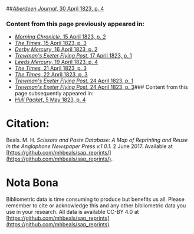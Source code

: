 ##[*Aberdeen Journal*, 30 April 1823, p. 4](https://mhbeals.github.io/sap_html/Aberdeen-Journal/Aberdeen-Journal-30-April-1823-p-4)

### Content from this page previously appeared in:
+ [*Morning Chronicle*, 15 April 1823, p. 2](https://mhbeals.github.io/sap_html/Morning-Chronicle/Morning-Chronicle-15-April-1823-p-2)
+ [*The Times*, 15 April 1823, p. 3](https://mhbeals.github.io/sap_html/The-Times/The-Times-15-April-1823-p-3)
+ [*Derby Mercury*, 16 April 1823, p. 2](https://mhbeals.github.io/sap_html/Derby-Mercury/Derby-Mercury-16-April-1823-p-2)
+ [*Trewman's Exeter Flying Post*, 17 April 1823, p. 1](https://mhbeals.github.io/sap_html/Trewman's-Exeter-Flying-Post/Trewman's-Exeter-Flying-Post-17-April-1823-p-1)
+ [*Leeds Mercury*, 19 April 1823, p. 4](https://mhbeals.github.io/sap_html/Leeds-Mercury/Leeds-Mercury-19-April-1823-p-4)
+ [*The Times*, 21 April 1823, p. 3](https://mhbeals.github.io/sap_html/The-Times/The-Times-21-April-1823-p-3)
+ [*The Times*, 22 April 1823, p. 3](https://mhbeals.github.io/sap_html/The-Times/The-Times-22-April-1823-p-3)
+ [*Trewman's Exeter Flying Post*, 24 April 1823, p. 1](https://mhbeals.github.io/sap_html/Trewman's-Exeter-Flying-Post/Trewman's-Exeter-Flying-Post-24-April-1823-p-1)
+ [*Trewman's Exeter Flying Post*, 24 April 1823, p. 3](https://mhbeals.github.io/sap_html/Trewman's-Exeter-Flying-Post/Trewman's-Exeter-Flying-Post-24-April-1823-p-3)### Content from this page subsequently appeared in:
+ [*Hull Packet*, 5 May 1823, p. 4](https://mhbeals.github.io/sap_html/Hull-Packet/Hull-Packet-5-May-1823-p-4)
                    
# Citation: 

Beals. M. H. *Scissors and Paste Database: A Map of Reprinting and Reuse in the Anglophone Newspaper Press v.1.0.1.* 2 June 2017. Available at [https://github.com/mhbeals/sap_reprints/](https://github.com/mhbeals/sap_reprints/). 
                    
# Nota Bona

Bibliometric data is time consuming to produce but benefits us all. Please remember to cite or acknowledge this and any other bibliometric data you use in your research. All data is available CC-BY 4.0 at [https://github.com/mhbeals/sap_reprints](https://github.com/mhbeals/sap_reprints)